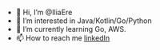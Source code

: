 - 👋 Hi, I’m @IliaEre
- 👀 I’m interested in Java/Kotlin/Go/Python
- 🌱 I’m currently learning Go, AWS.
- 📫 How to reach me [linkedIn]()

<!---
IliaEre/IliaEre is a ✨ special ✨ repository because its `README.md` (this file) appears on your GitHub profile.
You can click the Preview link to take a look at your changes.
--->
